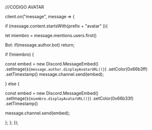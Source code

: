 

///CODIGO AVATAR

client.on("message", message => {

if (message.content.startsWith(prefix + "avatar" )){

let miembro = message.mentions.users.first()

Bot: if(message.author.bot) return;

if (!miembro) {

   const embed = new Discord.MessageEmbed()
        .setImage(`${message.author.displayAvatarURL()}`)
        .setColor(0x66b3ff)
        .setTimestamp()
    message.channel.send(embed);

} else {

   const embed = new Discord.MessageEmbed()
        .setImage(`${miembro.displayAvatarURL()}`)
        .setColor(0x66b33f)
        .setTimestamp()

   message.channel.send(embed);

};
};
});
